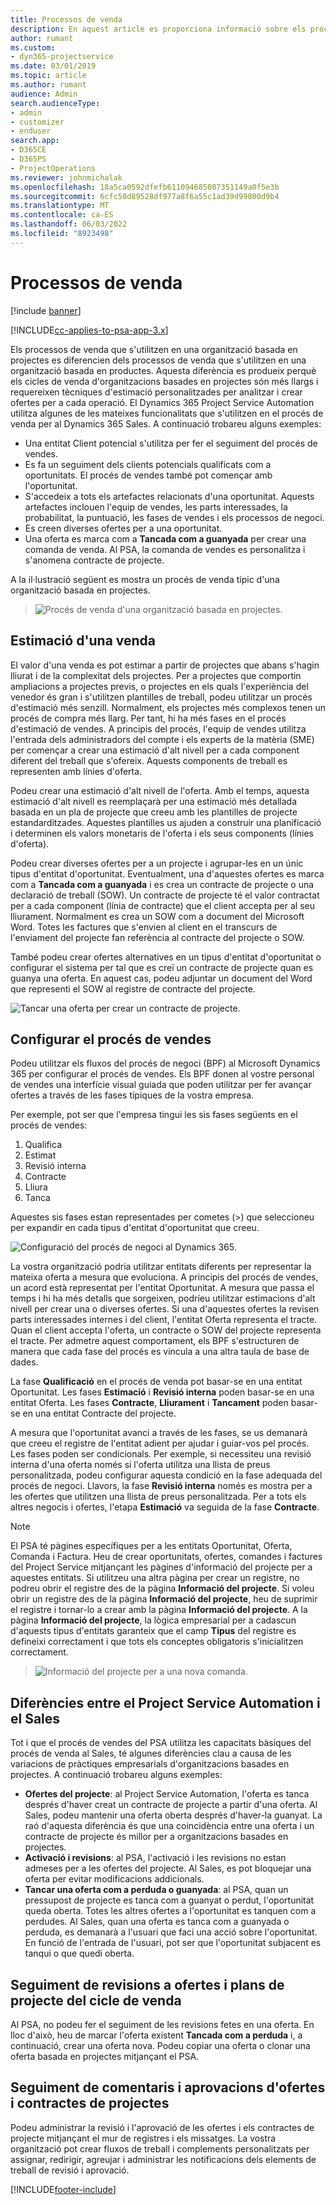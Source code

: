 ```yaml
---
title: Processos de venda
description: En aquest article es proporciona informació sobre els processos de venda bàsics.
author: rumant
ms.custom:
- dyn365-projectservice
ms.date: 03/01/2019
ms.topic: article
ms.author: rumant
audience: Admin
search.audienceType:
- admin
- customizer
- enduser
search.app:
- D365CE
- D365PS
- ProjectOperations
ms.reviewer: johnmichalak
ms.openlocfilehash: 18a5ca0592dfefb611094685087351149a0f5e3b
ms.sourcegitcommit: 6cfc50d89528df977a8f6a55c1ad39d99800d9b4
ms.translationtype: MT
ms.contentlocale: ca-ES
ms.lasthandoff: 06/03/2022
ms.locfileid: "8923498"
---
```

# <a name="sales-processes"></a>Processos de venda

[!include [banner](../includes/psa-now-project-operations.md)]

[!INCLUDE[cc-applies-to-psa-app-3.x](../includes/cc-applies-to-psa-app-3x.md)]

Els processos de venda que s'utilitzen en una organització basada en projectes es diferencien dels processos de venda que s'utilitzen en una organització basada en productes. Aquesta diferència es produeix perquè els cicles de venda d'organitzacions basades en projectes són més llargs i requereixen tècniques d'estimació personalitzades per analitzar i crear ofertes per a cada operació. El Dynamics 365 Project Service Automation utilitza algunes de les mateixes funcionalitats que s'utilitzen en el procés de venda per al Dynamics 365 Sales. A continuació trobareu alguns exemples:

- Una entitat Client potencial s'utilitza per fer el seguiment del procés de vendes.
- Es fa un seguiment dels clients potencials qualificats com a oportunitats. El procés de vendes també pot començar amb l'oportunitat.
- S'accedeix a tots els artefactes relacionats d'una oportunitat. Aquests artefactes inclouen l'equip de vendes, les parts interessades, la probabilitat, la puntuació, les fases de vendes i els processos de negoci.
- Es creen diverses ofertes per a una oportunitat.
- Una oferta es marca com a **Tancada com a guanyada** per crear una comanda de venda. Al PSA, la comanda de vendes es personalitza i s'anomena contracte de projecte.

A la il·lustració següent es mostra un procés de venda típic d'una organització basada en projectes.

> ![Procés de venda d'una organització basada en projectes.](media/basic-guide-1.png)

## <a name="estimating-a-sale"></a>Estimació d'una venda
El valor d'una venda es pot estimar a partir de projectes que abans s'hagin lliurat i de la complexitat dels projectes. Per a projectes que comportin ampliacions a projectes previs, o projectes en els quals l'experiència del venedor és gran i s'utilitzen plantilles de treball, podeu utilitzar un procés d'estimació més senzill. Normalment, els projectes més complexos tenen un procés de compra més llarg. Per tant, hi ha més fases en el procés d'estimació de vendes. A principis del procés, l'equip de vendes utilitza l'entrada dels administradors del compte i els experts de la matèria (SME) per començar a crear una estimació d'alt nivell per a cada component diferent del treball que s'ofereix. Aquests components de treball es representen amb línies d'oferta. 

Podeu crear una estimació d'alt nivell de l'oferta. Amb el temps, aquesta estimació d'alt nivell es reemplaçarà per una estimació més detallada basada en un pla de projecte que creeu amb les plantilles de projecte estandarditzades. Aquestes plantilles us ajuden a construir una planificació i determinen els valors monetaris de l'oferta i els seus components (línies d'oferta). 

Podeu crear diverses ofertes per a un projecte i agrupar-les en un únic tipus d'entitat d'oportunitat. Eventualment, una d'aquestes ofertes es marca com a **Tancada com a guanyada** i es crea un contracte de projecte o una declaració de treball (SOW). Un contracte de projecte té el valor contractat per a cada component (línia de contracte) que el client accepta per al seu lliurament. Normalment es crea un SOW com a document del Microsoft Word. Totes les factures que s'envien al client en el transcurs de l'enviament del projecte fan referència al contracte del projecte o SOW.

També podeu crear ofertes alternatives en un tipus d'entitat d'oportunitat o configurar el sistema per tal que es creï un contracte de projecte quan es guanya una oferta. En aquest cas, podeu adjuntar un document del Word que representi el SOW al registre de contracte del projecte.

![Tancar una oferta per crear un contracte de projecte.](media/basic-guide-2.png)

## <a name="configuring-the-sales-process"></a>Configurar el procés de vendes
Podeu utilitzar els fluxos del procés de negoci (BPF) al Microsoft Dynamics 365 per configurar el procés de vendes. Els BPF donen al vostre personal de vendes una interfície visual guiada que poden utilitzar per fer avançar ofertes a través de les fases típiques de la vostra empresa.

Per exemple, pot ser que l'empresa tingui les sis fases següents en el procés de vendes:

1. Qualifica
2. Estimat
3. Revisió interna
4. Contracte
5. Lliura
6. Tanca

Aquestes sis fases estan representades per cometes (\>) que seleccioneu per expandir en cada tipus d'entitat d'oportunitat que creeu.

![Configuració del procés de negoci al Dynamics 365.](media/basic-guide-3.png)
 
La vostra organització podria utilitzar entitats diferents per representar la mateixa oferta a mesura que evoluciona. A principis del procés de vendes, un acord està representat per l'entitat Oportunitat. A mesura que passa el temps i hi ha més detalls que sorgeixen, podríeu utilitzar estimacions d'alt nivell per crear una o diverses ofertes. Si una d'aquestes ofertes la revisen parts interessades internes i del client, l'entitat Oferta representa el tracte. Quan el client accepta l'oferta, un contracte o SOW del projecte representa el tracte. Per admetre aquest comportament, els BPF s'estructuren de manera que cada fase del procés es vincula a una altra taula de base de dades.

La fase **Qualificació** en el procés de venda pot basar-se en una entitat Oportunitat. Les fases **Estimació** i **Revisió interna** poden basar-se en una entitat Oferta. Les fases **Contracte**, **Lliurament** i **Tancament** poden basar-se en una entitat Contracte del projecte.

A mesura que l'oportunitat avanci a través de les fases, se us demanarà que creeu el registre de l'entitat adient per ajudar i guiar-vos pel procés. Les fases poden ser condicionals. Per exemple, si necessiteu una revisió interna d'una oferta només si l'oferta utilitza una llista de preus personalitzada, podeu configurar aquesta condició en la fase adequada del procés de negoci. Llavors, la fase **Revisió interna** només es mostra per a les ofertes que utilitzen una llista de preus personalitzada. Per a tots els altres negocis i ofertes, l'etapa **Estimació** va seguida de la fase **Contracte**.

> [!NOTE]
> El PSA té pàgines específiques per a les entitats Oportunitat, Oferta, Comanda i Factura. Heu de crear oportunitats, ofertes, comandes i factures del Project Service mitjançant les pàgines d'informació del projecte per a aquestes entitats. Si utilitzeu una altra pàgina per crear un registre, no podreu obrir el registre des de la pàgina **Informació del projecte**. Si voleu obrir un registre des de la pàgina **Informació del projecte**, heu de suprimir el registre i tornar-lo a crear amb la pàgina **Informació del projecte**. A la pàgina **Informació del projecte**, la lògica empresarial per a cadascun d'aquests tipus d'entitats garanteix que el camp **Tipus** del registre es defineixi correctament i que tots els conceptes obligatoris s'inicialitzen correctament.

> ![Informació del projecte per a una nova comanda.](media/basic-guide-4.png)
 
## <a name="differences-between-project-service-automation-and-sales"></a>Diferències entre el Project Service Automation i el Sales
Tot i que el procés de vendes del PSA utilitza les capacitats bàsiques del procés de venda al Sales, té algunes diferències clau a causa de les variacions de pràctiques empresarials d'organitzacions basades en projectes. A continuació trobareu alguns exemples:

- **Ofertes del projecte**: al Project Service Automation, l'oferta es tanca després d'haver creat un contracte de projecte a partir d'una oferta. Al Sales, podeu mantenir una oferta oberta després d'haver-la guanyat. La raó d'aquesta diferència és que una coincidència entre una oferta i un contracte de projecte és millor per a organitzacions basades en projectes. 
- **Activació i revisions**: al PSA, l'activació i les revisions no estan admeses per a les ofertes del projecte. Al Sales, es pot bloquejar una oferta per evitar modificacions addicionals.
- **Tancar una oferta com a perduda o guanyada**: al PSA, quan un pressupost de projecte es tanca com a guanyat o perdut, l'oportunitat queda oberta. Totes les altres ofertes a l'oportunitat es tanquen com a perdudes. Al Sales, quan una oferta es tanca com a guanyada o perduda, es demanarà a l'usuari que faci una acció sobre l'oportunitat. En funció de l'entrada de l'usuari, pot ser que l'oportunitat subjacent es tanqui o que quedi oberta.

## <a name="tracking-revisions-to-quotes-and-project-plans-in-the-sales-cycle"></a>Seguiment de revisions a ofertes i plans de projecte del cicle de venda
Al PSA, no podeu fer el seguiment de les revisions fetes en una oferta. En lloc d'això, heu de marcar l'oferta existent **Tancada com a perduda** i, a continuació, crear una oferta nova. Podeu copiar una oferta o clonar una oferta basada en projectes mitjançant el PSA.

## <a name="tracking-comments-and-approvals-of-quotes-and-project-contracts"></a>Seguiment de comentaris i aprovacions d'ofertes i contractes de projectes
Podeu administrar la revisió i l'aprovació de les ofertes i els contractes de projecte mitjançant el mur de registres i els missatges. La vostra organització pot crear fluxos de treball i complements personalitzats per assignar, redirigir, agreujar i administrar les notificacions dels elements de treball de revisió i aprovació.


[!INCLUDE[footer-include](../includes/footer-banner.md)]
